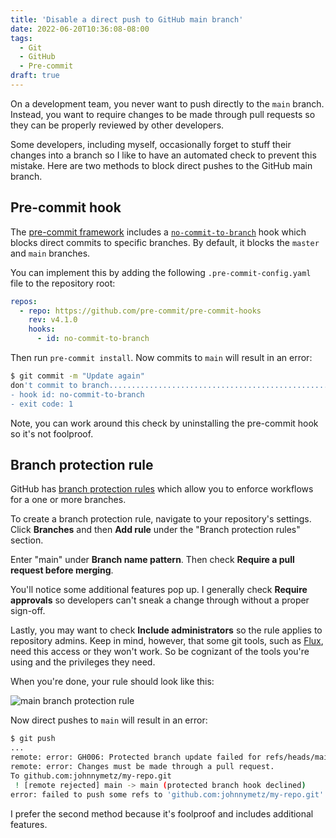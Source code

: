 ```yaml
---
title: 'Disable a direct push to GitHub main branch'
date: 2022-06-20T10:36:08-08:00
tags:
  - Git
  - GitHub
  - Pre-commit
draft: true
---
```


On a development team, you never want to push directly to the `main` branch. Instead, you want to require changes to be made through pull requests so they can be properly reviewed by other developers.

Some developers, including myself, occasionally forget to stuff their changes into a branch so I like to have an automated check to prevent this mistake. Here are two methods to block direct pushes to the GitHub main branch.

## Pre-commit hook

The [pre-commit framework](https://pre-commit.com/) includes a [`no-commit-to-branch`](https://github.com/pre-commit/pre-commit-hooks#no-commit-to-branch) hook which blocks direct commits to specific branches. By default, it blocks the `master` and `main` branches.

You can implement this by adding the following `.pre-commit-config.yaml` file to the repository root:

```yaml
repos:
  - repo: https://github.com/pre-commit/pre-commit-hooks
    rev: v4.1.0
    hooks:
      - id: no-commit-to-branch
```

Then run `pre-commit install`. Now commits to `main` will result in an error:

```bash
$ git commit -m "Update again"
don't commit to branch...................................................Failed
- hook id: no-commit-to-branch
- exit code: 1
```

Note, you can work around this check by uninstalling the pre-commit hook so it's not foolproof.

## Branch protection rule

GitHub has [branch protection rules](https://docs.github.com/en/repositories/configuring-branches-and-merges-in-your-repository/defining-the-mergeability-of-pull-requests/managing-a-branch-protection-rule) which allow you to enforce workflows for a one or more branches.

To create a branch protection rule, navigate to your repository's settings. Click **Branches** and then **Add rule** under the "Branch protection rules" section.

Enter "main" under **Branch name pattern**. Then check **Require a pull request before merging**.

You'll notice some additional features pop up. I generally check **Require approvals** so developers can't sneak a change through without a proper sign-off.

Lastly, you may want to check **Include administrators** so the rule applies to repository admins. Keep in mind, however, that some git tools, such as [Flux](https://fluxcd.io/), need this access or they won't work. So be cognizant of the tools you're using and the privileges they need.

When you're done, your rule should look like this:

![main branch protection rule](/posts/main-branch-protection-rule.png)

Now direct pushes to `main` will result in an error:

```bash
$ git push
...
remote: error: GH006: Protected branch update failed for refs/heads/main.
remote: error: Changes must be made through a pull request.
To github.com:johnnymetz/my-repo.git
 ! [remote rejected] main -> main (protected branch hook declined)
error: failed to push some refs to 'github.com:johnnymetz/my-repo.git'
```

I prefer the second method because it's foolproof and includes additional features.
